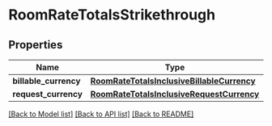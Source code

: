 # RoomRateTotalsStrikethrough

## Properties
Name | Type | Description | Notes
------------ | ------------- | ------------- | -------------
**billable_currency** | [**RoomRateTotalsInclusiveBillableCurrency**](RoomRateTotalsInclusiveBillableCurrency.md) |  | [optional] 
**request_currency** | [**RoomRateTotalsInclusiveRequestCurrency**](RoomRateTotalsInclusiveRequestCurrency.md) |  | [optional] 

[[Back to Model list]](../README.md#documentation-for-models) [[Back to API list]](../README.md#documentation-for-api-endpoints) [[Back to README]](../README.md)


